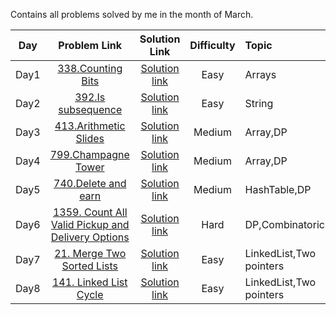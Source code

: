 Contains all problems solved by me in the month of March.

| Day           | Problem Link                                 |           Solution Link               |Difficulty          |Topic |Language Used|
| ------------- |:--------------------------------------------:| :------------------------------------:|:------------------:|:------------|:--------|
| Day1          |  [338.Counting Bits](https://leetcode.com/problems/counting-bits/) | [Solution link](https://github.com/ritikjain833/Leetcode_Solved_Problems/blob/main/LeetcodeDailyMarchChallenge/338.Counting_bits.cpp) |  Easy|Arrays|C++|
|Day2           | [392.Is subsequence](https://leetcode.com/problems/is-subsequence/) | [Solution link](https://github.com/ritikjain833/Leetcode_Solved_Problems/blob/main/LeetcodeDailyMarchChallenge/392.IsSubsequence.cpp)    |Easy|  String|C++|
|Day3           | [413.Arithmetic Slides](https://leetcode.com/problems/arithmetic-slices/) | [Solution link](https://github.com/ritikjain833/Leetcode_Solved_Problems/blob/main/LeetcodeDailyMarchChallenge/413.%20ArithmeticSlides.cpp)    |Medium|  Array,DP|C++|
|Day4           | [799.Champagne Tower](https://leetcode.com/problems/champagne-tower/) | [Solution link](https://github.com/ritikjain833/Leetcode_Solved_Problems/blob/main/LeetcodeDailyMarchChallenge/799.ChampagneTower.py)    |Medium|  Array,DP|Python|
|Day5           | [740.Delete and earn](https://leetcode.com/problems/delete-and-earn/) | [Solution link](https://github.com/ritikjain833/Leetcode_Solved_Problems/blob/main/LeetcodeDailyMarchChallenge/740.DeleteandEarn.py)    |Medium|  HashTable,DP|Python|
|Day6           | [1359. Count All Valid Pickup and Delivery Options](https://leetcode.com/problems/count-all-valid-pickup-and-delivery-options/) | [Solution link](https://github.com/ritikjain833/Leetcode_Solved_Problems/blob/main/LeetcodeDailyMarchChallenge/1359.%20Count%20All%20Valid%20Pickup%20and%20Delivery%20Options.py)    |Hard|  DP,Combinatorics|Python|
|Day7           | [21. Merge Two Sorted Lists](https://leetcode.com/problems/merge-two-sorted-lists/) | [Solution link](https://github.com/ritikjain833/Leetcode_Solved_Problems/blob/main/LeetcodeDailyMarchChallenge/21.%20Merge%20Two%20Sorted%20Lists.py)    |Easy|  LinkedList,Two pointers|Python|
|Day8           | [141. Linked List Cycle](https://leetcode.com/problems/linked-list-cycle/) | [Solution link](https://github.com/ritikjain833/Leetcode_Solved_Problems/blob/main/LeetcodeDailyMarchChallenge/141.%20Linked%20List%20Cycle.cpp)    |Easy|  LinkedList,Two pointers|C++|
